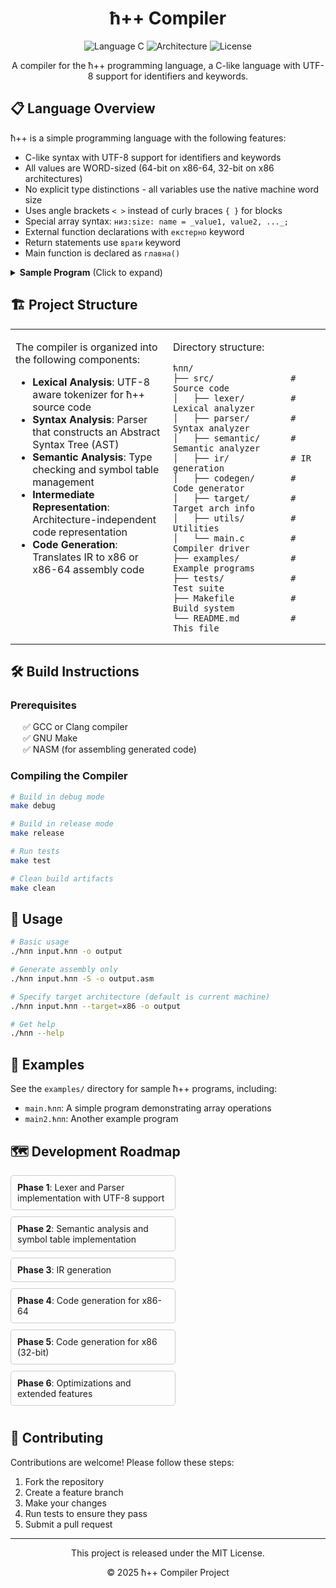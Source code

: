 <div align="center">

# ћ++ Compiler

<img src="https://img.shields.io/badge/language-C-blue.svg" alt="Language C">
<img src="https://img.shields.io/badge/architecture-x86%20%7C%20x86--64-orange.svg" alt="Architecture">
<img src="https://img.shields.io/badge/license-MIT-green.svg" alt="License">

A compiler for the ћ++ programming language, a C-like language with UTF-8 support for identifiers and keywords.

</div>

## 📋 Language Overview

ћ++ is a simple programming language with the following features:

- C-like syntax with UTF-8 support for identifiers and keywords
- All values are WORD-sized (64-bit on x86-64, 32-bit on x86 architectures)
- No explicit type distinctions - all variables use the native machine word size
- Uses angle brackets `< >` instead of curly braces `{ }` for blocks
- Special array syntax: `низ:size: name = _value1, value2, ..._;`
- External function declarations with `екстерно` keyword
- Return statements use `врати` keyword
- Main function is declared as `главна()`

<details>
<summary><b>Sample Program</b> (Click to expand)</summary>

```
// Example program
екстерна putchar(порука);

низ:3: бројеви = _1, 2, 3_;

сума(низ:н: аргументи) <
    резултат = 0;
    и = 0;
    
    док (и < н) <
        резултат = резултат + аргументи:и:;
        и = и + 1;
    >
    
    врати резултат;
>

главна() <
    збир = сума(бројеви);
    испиши(збир);
    врати 0;
>
```

</details>

## 🏗️ Project Structure

<table>
<tr>
<td width="50%" valign="top">

The compiler is organized into the following components:

- **Lexical Analysis**: UTF-8 aware tokenizer for ћ++ source code
- **Syntax Analysis**: Parser that constructs an Abstract Syntax Tree (AST)
- **Semantic Analysis**: Type checking and symbol table management
- **Intermediate Representation**: Architecture-independent code representation
- **Code Generation**: Translates IR to x86 or x86-64 assembly code

</td>
<td width="50%" valign="top">

Directory structure:

```
ћпп/
├── src/               # Source code
│   ├── lexer/         # Lexical analyzer
│   ├── parser/        # Syntax analyzer
│   ├── semantic/      # Semantic analyzer
│   ├── ir/            # IR generation
│   ├── codegen/       # Code generator
│   ├── target/        # Target arch info
│   ├── utils/         # Utilities
│   └── main.c         # Compiler driver
├── examples/          # Example programs
├── tests/             # Test suite
├── Makefile           # Build system
└── README.md          # This file
```

</td>
</tr>
</table>

## 🛠️ Build Instructions

### Prerequisites

<ul style="list-style-type: none; padding-left: 20px;">
<li>✅ GCC or Clang compiler</li>
<li>✅ GNU Make</li>
<li>✅ NASM (for assembling generated code)</li>
</ul>

### Compiling the Compiler

```bash
# Build in debug mode
make debug

# Build in release mode
make release

# Run tests
make test

# Clean build artifacts
make clean
```

## 📖 Usage

```bash
# Basic usage
./ћпп input.ћпп -o output

# Generate assembly only
./ћпп input.ћпп -S -o output.asm

# Specify target architecture (default is current machine)
./ћпп input.ћпп --target=x86 -o output

# Get help
./ћпп --help
```

## 🧪 Examples

See the `examples/` directory for sample ћ++ programs, including:

- `main.ћпп`: A simple program demonstrating array operations
- `main2.ћпп`: Another example program

## 🗺️ Development Roadmap

<div style="display: flex; justify-content: space-between; flex-wrap: wrap;">
<div style="flex: 0 0 48%; margin-bottom: 10px; padding: 10px; border: 1px solid #ccc; border-radius: 5px;">
<b>Phase 1</b>: Lexer and Parser implementation with UTF-8 support
</div>
<div style="flex: 0 0 48%; margin-bottom: 10px; padding: 10px; border: 1px solid #ccc; border-radius: 5px;">
<b>Phase 2</b>: Semantic analysis and symbol table implementation
</div>
<div style="flex: 0 0 48%; margin-bottom: 10px; padding: 10px; border: 1px solid #ccc; border-radius: 5px;">
<b>Phase 3</b>: IR generation
</div>
<div style="flex: 0 0 48%; margin-bottom: 10px; padding: 10px; border: 1px solid #ccc; border-radius: 5px;">
<b>Phase 4</b>: Code generation for x86-64
</div>
<div style="flex: 0 0 48%; margin-bottom: 10px; padding: 10px; border: 1px solid #ccc; border-radius: 5px;">
<b>Phase 5</b>: Code generation for x86 (32-bit)
</div>
<div style="flex: 0 0 48%; margin-bottom: 10px; padding: 10px; border: 1px solid #ccc; border-radius: 5px;">
<b>Phase 6</b>: Optimizations and extended features
</div>
</div>

## 👥 Contributing

Contributions are welcome! Please follow these steps:

1. Fork the repository
2. Create a feature branch
3. Make your changes
4. Run tests to ensure they pass
5. Submit a pull request

<hr>

<div align="center">
<p>This project is released under the MIT License.</p>
<p>© 2025 ћ++ Compiler Project</p>
</div>